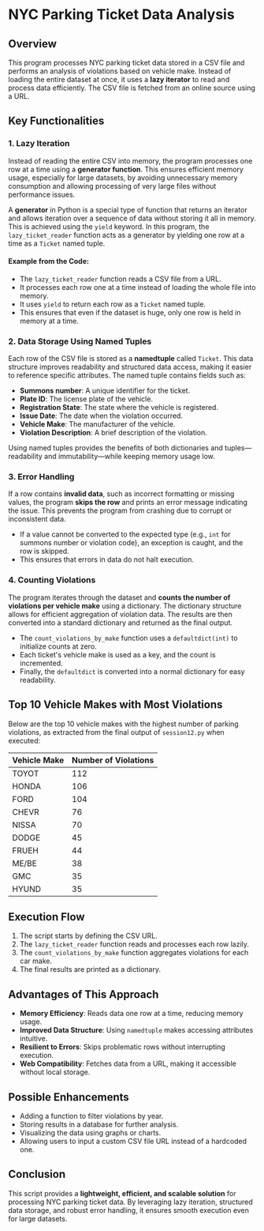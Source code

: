 # NYC Parking Ticket Data Analysis

## Overview

This program processes NYC parking ticket data stored in a CSV file and performs an analysis of violations based on vehicle make. Instead of loading the entire dataset at once, it uses a **lazy iterator** to read and process data efficiently. The CSV file is fetched from an online source using a URL.

## Key Functionalities

### 1. Lazy Iteration

Instead of reading the entire CSV into memory, the program processes one row at a time using a **generator function**. This ensures efficient memory usage, especially for large datasets, by avoiding unnecessary memory consumption and allowing processing of very large files without performance issues.

A **generator** in Python is a special type of function that returns an iterator and allows iteration over a sequence of data without storing it all in memory. This is achieved using the `yield` keyword. In this program, the `lazy_ticket_reader` function acts as a generator by yielding one row at a time as a `Ticket` named tuple.

#### Example from the Code:

- The `lazy_ticket_reader` function reads a CSV file from a URL.
- It processes each row one at a time instead of loading the whole file into memory.
- It uses `yield` to return each row as a `Ticket` named tuple.
- This ensures that even if the dataset is huge, only one row is held in memory at a time.

### 2. Data Storage Using Named Tuples

Each row of the CSV file is stored as a **namedtuple** called `Ticket`. This data structure improves readability and structured data access, making it easier to reference specific attributes. The named tuple contains fields such as:
- **Summons number**: A unique identifier for the ticket.
- **Plate ID**: The license plate of the vehicle.
- **Registration State**: The state where the vehicle is registered.
- **Issue Date**: The date when the violation occurred.
- **Vehicle Make**: The manufacturer of the vehicle.
- **Violation Description**: A brief description of the violation.

Using named tuples provides the benefits of both dictionaries and tuples—readability and immutability—while keeping memory usage low.

### 3. Error Handling

If a row contains **invalid data**, such as incorrect formatting or missing values, the program **skips the row** and prints an error message indicating the issue. This prevents the program from crashing due to corrupt or inconsistent data.

- If a value cannot be converted to the expected type (e.g., `int` for summons number or violation code), an exception is caught, and the row is skipped.
- This ensures that errors in data do not halt execution.

### 4. Counting Violations

The program iterates through the dataset and **counts the number of violations per vehicle make** using a dictionary. The dictionary structure allows for efficient aggregation of violation data. The results are then converted into a standard dictionary and returned as the final output.

- The `count_violations_by_make` function uses a `defaultdict(int)` to initialize counts at zero.
- Each ticket's vehicle make is used as a key, and the count is incremented.
- Finally, the `defaultdict` is converted into a normal dictionary for easy readability.

## Top 10 Vehicle Makes with Most Violations

Below are the top 10 vehicle makes with the highest number of parking violations, as extracted from the final output of `session12.py` when executed:

| Vehicle Make | Number of Violations |
|-------------|---------------------|
| TOYOT       | 112                 |
| HONDA       | 106                 |
| FORD        | 104                 |
| CHEVR       | 76                  |
| NISSA       | 70                  |
| DODGE       | 45                  |
| FRUEH       | 44                  |
| ME/BE       | 38                  |
| GMC         | 35                  |
| HYUND       | 35                  |

## Execution Flow

1. The script starts by defining the CSV URL.
2. The `lazy_ticket_reader` function reads and processes each row lazily.
3. The `count_violations_by_make` function aggregates violations for each car make.
4. The final results are printed as a dictionary.

## Advantages of This Approach

- **Memory Efficiency**: Reads data one row at a time, reducing memory usage.
- **Improved Data Structure**: Using `namedtuple` makes accessing attributes intuitive.
- **Resilient to Errors**: Skips problematic rows without interrupting execution.
- **Web Compatibility**: Fetches data from a URL, making it accessible without local storage.

## Possible Enhancements

- Adding a function to filter violations by year.
- Storing results in a database for further analysis.
- Visualizing the data using graphs or charts.
- Allowing users to input a custom CSV file URL instead of a hardcoded one.

## Conclusion

This script provides a **lightweight, efficient, and scalable solution** for processing NYC parking ticket data. By leveraging lazy iteration, structured data storage, and robust error handling, it ensures smooth execution even for large datasets.

